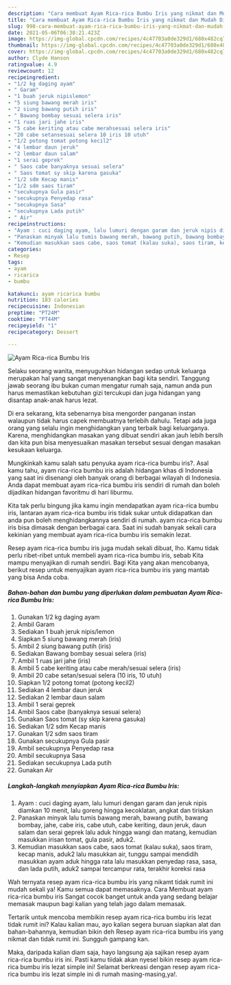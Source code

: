 ```yaml
---
description: "Cara membuat Ayam Rica-rica Bumbu Iris yang nikmat dan Mudah Dibuat"
title: "Cara membuat Ayam Rica-rica Bumbu Iris yang nikmat dan Mudah Dibuat"
slug: 998-cara-membuat-ayam-rica-rica-bumbu-iris-yang-nikmat-dan-mudah-dibuat
date: 2021-05-06T06:38:21.423Z
image: https://img-global.cpcdn.com/recipes/4c47703a0de329d1/680x482cq70/ayam-rica-rica-bumbu-iris-foto-resep-utama.jpg
thumbnail: https://img-global.cpcdn.com/recipes/4c47703a0de329d1/680x482cq70/ayam-rica-rica-bumbu-iris-foto-resep-utama.jpg
cover: https://img-global.cpcdn.com/recipes/4c47703a0de329d1/680x482cq70/ayam-rica-rica-bumbu-iris-foto-resep-utama.jpg
author: Clyde Hanson
ratingvalue: 4.9
reviewcount: 12
recipeingredient:
- "1/2 kg daging ayam"
- " Garam"
- "1 buah jeruk nipislemon"
- "5 siung bawang merah iris"
- "2 siung bawang putih iris"
- " Bawang bombay sesuai selera iris"
- "1 ruas jari jahe iris"
- "5 cabe keriting atau cabe merahsesuai selera iris"
- "20 cabe setansesuai selera 10 iris 10 utuh"
- "1/2 potong tomat potong kecil2"
- "4 lembar daun jeruk"
- "2 lembar daun salam"
- "1 serai geprek"
- " Saos cabe banyaknya sesuai selera"
- " Saos tomat sy skip karena gasuka"
- "1/2 sdm Kecap manis"
- "1/2 sdm saos tiram"
- "secukupnya Gula pasir"
- "secukupnya Penyedap rasa"
- "secukupnya Sasa"
- "secukupnya Lada putih"
- " Air"
recipeinstructions:
- "Ayam : cuci daging ayam, lalu lumuri dengan garam dan jeruk nipis diamkan 10 menit, lalu goreng hingga kecoklatan, angkat dan tiriskan"
- "Panaskan minyak lalu tumis bawang merah, bawang putih, bawang bombay, jahe, cabe iris, cabe utuh, cabe keriting, daun jeruk, daun salam dan serai geprek lalu aduk hingga wangi dan matang, kemudian masukkan irisan tomat, gula pasir, aduk2."
- "Kemudian masukkan saos cabe, saos tomat (kalau suka), saos tiram, kecap manis, aduk2 lalu masukkan air, tunggu sampai mendidih masukkan ayam aduk hingga rata lalu masukkan penyedap rasa, sasa, dan lada putih, aduk2 sampai tercampur rata, terakhir koreksi rasa"
categories:
- Resep
tags:
- ayam
- ricarica
- bumbu

katakunci: ayam ricarica bumbu 
nutrition: 183 calories
recipecuisine: Indonesian
preptime: "PT24M"
cooktime: "PT44M"
recipeyield: "1"
recipecategory: Dessert

---
```



![Ayam Rica-rica Bumbu Iris](https://img-global.cpcdn.com/recipes/4c47703a0de329d1/680x482cq70/ayam-rica-rica-bumbu-iris-foto-resep-utama.jpg)

Selaku seorang wanita, menyuguhkan hidangan sedap untuk keluarga merupakan hal yang sangat menyenangkan bagi kita sendiri. Tanggung jawab seorang ibu bukan cuman mengatur rumah saja, namun anda pun harus memastikan kebutuhan gizi tercukupi dan juga hidangan yang disantap anak-anak harus lezat.

Di era  sekarang, kita sebenarnya bisa mengorder panganan instan walaupun tidak harus capek membuatnya terlebih dahulu. Tetapi ada juga orang yang selalu ingin menghidangkan yang terbaik bagi keluarganya. Karena, menghidangkan masakan yang dibuat sendiri akan jauh lebih bersih dan kita pun bisa menyesuaikan masakan tersebut sesuai dengan masakan kesukaan keluarga. 



Mungkinkah kamu salah satu penyuka ayam rica-rica bumbu iris?. Asal kamu tahu, ayam rica-rica bumbu iris adalah hidangan khas di Indonesia yang saat ini disenangi oleh banyak orang di berbagai wilayah di Indonesia. Anda dapat membuat ayam rica-rica bumbu iris sendiri di rumah dan boleh dijadikan hidangan favoritmu di hari liburmu.

Kita tak perlu bingung jika kamu ingin mendapatkan ayam rica-rica bumbu iris, lantaran ayam rica-rica bumbu iris tidak sukar untuk didapatkan dan anda pun boleh menghidangkannya sendiri di rumah. ayam rica-rica bumbu iris bisa dimasak dengan berbagai cara. Saat ini sudah banyak sekali cara kekinian yang membuat ayam rica-rica bumbu iris semakin lezat.

Resep ayam rica-rica bumbu iris juga mudah sekali dibuat, lho. Kamu tidak perlu ribet-ribet untuk membeli ayam rica-rica bumbu iris, sebab Kita mampu menyajikan di rumah sendiri. Bagi Kita yang akan mencobanya, berikut resep untuk menyajikan ayam rica-rica bumbu iris yang mantab yang bisa Anda coba.

<!--inarticleads1-->

##### Bahan-bahan dan bumbu yang diperlukan dalam pembuatan Ayam Rica-rica Bumbu Iris:

1. Gunakan 1/2 kg daging ayam
1. Ambil  Garam
1. Sediakan 1 buah jeruk nipis/lemon
1. Siapkan 5 siung bawang merah (iris)
1. Ambil 2 siung bawang putih (iris)
1. Sediakan  Bawang bombay sesuai selera (iris)
1. Ambil 1 ruas jari jahe (iris)
1. Ambil 5 cabe keriting atau cabe merah/sesuai selera (iris)
1. Ambil 20 cabe setan/sesuai selera (10 iris, 10 utuh)
1. Siapkan 1/2 potong tomat (potong kecil2)
1. Sediakan 4 lembar daun jeruk
1. Sediakan 2 lembar daun salam
1. Ambil 1 serai geprek
1. Ambil  Saos cabe (banyaknya sesuai selera)
1. Gunakan  Saos tomat (sy skip karena gasuka)
1. Sediakan 1/2 sdm Kecap manis
1. Gunakan 1/2 sdm saos tiram
1. Gunakan secukupnya Gula pasir
1. Ambil secukupnya Penyedap rasa
1. Ambil secukupnya Sasa
1. Sediakan secukupnya Lada putih
1. Gunakan  Air




<!--inarticleads2-->

##### Langkah-langkah menyiapkan Ayam Rica-rica Bumbu Iris:

1. Ayam : cuci daging ayam, lalu lumuri dengan garam dan jeruk nipis diamkan 10 menit, lalu goreng hingga kecoklatan, angkat dan tiriskan
1. Panaskan minyak lalu tumis bawang merah, bawang putih, bawang bombay, jahe, cabe iris, cabe utuh, cabe keriting, daun jeruk, daun salam dan serai geprek lalu aduk hingga wangi dan matang, kemudian masukkan irisan tomat, gula pasir, aduk2.
1. Kemudian masukkan saos cabe, saos tomat (kalau suka), saos tiram, kecap manis, aduk2 lalu masukkan air, tunggu sampai mendidih masukkan ayam aduk hingga rata lalu masukkan penyedap rasa, sasa, dan lada putih, aduk2 sampai tercampur rata, terakhir koreksi rasa




Wah ternyata resep ayam rica-rica bumbu iris yang nikamt tidak rumit ini mudah sekali ya! Kamu semua dapat memasaknya. Cara Membuat ayam rica-rica bumbu iris Sangat cocok banget untuk anda yang sedang belajar memasak maupun bagi kalian yang telah jago dalam memasak.

Tertarik untuk mencoba membikin resep ayam rica-rica bumbu iris lezat tidak rumit ini? Kalau kalian mau, ayo kalian segera buruan siapkan alat dan bahan-bahannya, kemudian bikin deh Resep ayam rica-rica bumbu iris yang nikmat dan tidak rumit ini. Sungguh gampang kan. 

Maka, daripada kalian diam saja, hayo langsung aja sajikan resep ayam rica-rica bumbu iris ini. Pasti kamu tiidak akan nyesel bikin resep ayam rica-rica bumbu iris lezat simple ini! Selamat berkreasi dengan resep ayam rica-rica bumbu iris lezat simple ini di rumah masing-masing,ya!.

